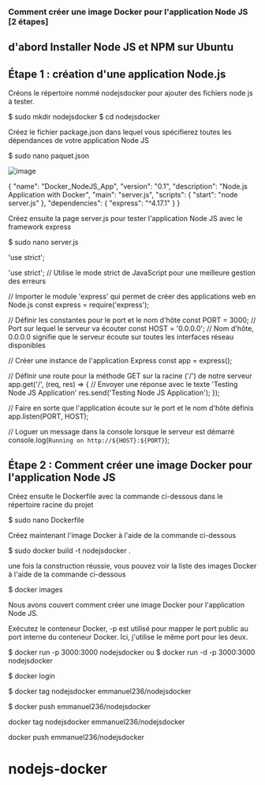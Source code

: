 ### Comment créer une image Docker pour l'application Node JS [2 étapes]

## d'abord Installer Node JS et NPM sur Ubuntu

## Étape 1 : création d'une application Node.js
Créons le répertoire nommé nodejsdocker pour ajouter des fichiers node js à tester.

$ sudo mkdir nodejsdocker
$ cd nodejsdocker

Créez le fichier package.json dans lequel vous spécifierez toutes les dépendances de votre application Node JS

$ sudo nano paquet.json

![image](https://github.com/user-attachments/assets/4ff1d1ff-7415-4d72-87cd-3d2ca21a8b8a)


{
  "name": "Docker_NodeJS_App",
  "version": "0.1",
  "description": "Node.js Application with Docker",
  "main": "server.js",
  "scripts": {
    "start": "node server.js"
  },
  "dependencies": {
    "express": "^4.17.1"
  }
}

Créez ensuite la page server.js pour tester l'application Node JS avec le framework express

$ sudo nano server.js

'use strict';

'use strict'; // Utilise le mode strict de JavaScript pour une meilleure gestion des erreurs

// Importer le module 'express' qui permet de créer des applications web en Node.js
const express = require('express');

// Définir les constantes pour le port et le nom d'hôte
const PORT = 3000; // Port sur lequel le serveur va écouter
const HOST = '0.0.0.0'; // Nom d'hôte, 0.0.0.0 signifie que le serveur écoute sur toutes les interfaces réseau disponibles

// Créer une instance de l'application Express
const app = express();

// Définir une route pour la méthode GET sur la racine ('/') de notre serveur
app.get('/', (req, res) => {
  // Envoyer une réponse avec le texte 'Testing Node JS Application'
  res.send('Testing Node JS Application');
});

// Faire en sorte que l'application écoute sur le port et le nom d'hôte définis
app.listen(PORT, HOST);

// Loguer un message dans la console lorsque le serveur est démarré
console.log(`Running on http://${HOST}:${PORT}`);


## Étape 2 : Comment créer une image Docker pour l'application Node JS

Créez ensuite le Dockerfile avec la commande ci-dessous dans le répertoire racine du projet

$ sudo nano Dockerfile

Créez maintenant l'image Docker à l'aide de la commande ci-dessous

$ sudo docker build -t nodejsdocker .

une fois la construction réussie, vous pouvez voir la liste des images  Docker à l'aide de la commande ci-dessous

$ docker images

Nous avons couvert comment créer une image  Docker pour l'application Node JS.


Exécutez le conteneur Docker, -p est utilisé pour mapper le port public au port interne du conteneur Docker. Ici, j'utilise le même port pour les deux.

$ docker run -p 3000:3000 nodejsdocker
ou
$ docker run -d  -p 3000:3000 nodejsdocker

$ docker login 

$ docker tag nodejsdocker emmanuel236/nodejsdocker

$ docker push emmanuel236/nodejsdocker


docker tag nodejsdocker emmanuel236/nodejsdocker

docker push emmanuel236/nodejsdocker
# nodejs-docker
